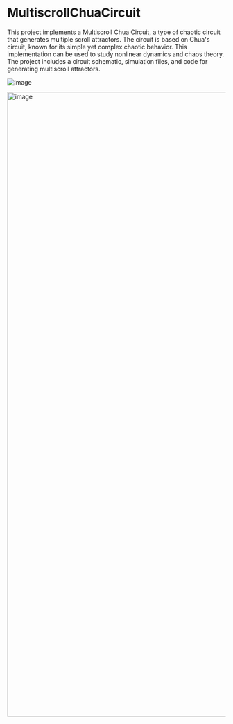# MultiscrollChuaCircuit
This project implements a Multiscroll Chua Circuit, a type of chaotic circuit that generates multiple scroll attractors. The circuit is based on Chua's circuit, known for its simple yet complex chaotic behavior. This implementation can be used to study nonlinear dynamics and chaos theory. The project includes a circuit schematic, simulation files, and code for generating multiscroll attractors.

![image](https://github.com/user-attachments/assets/f296ed97-a5e5-440a-b3d9-3307e841727a)



<img width="1440" alt="image" src="https://github.com/user-attachments/assets/f994fba7-ee49-422b-aebe-ac4017314ed6">
